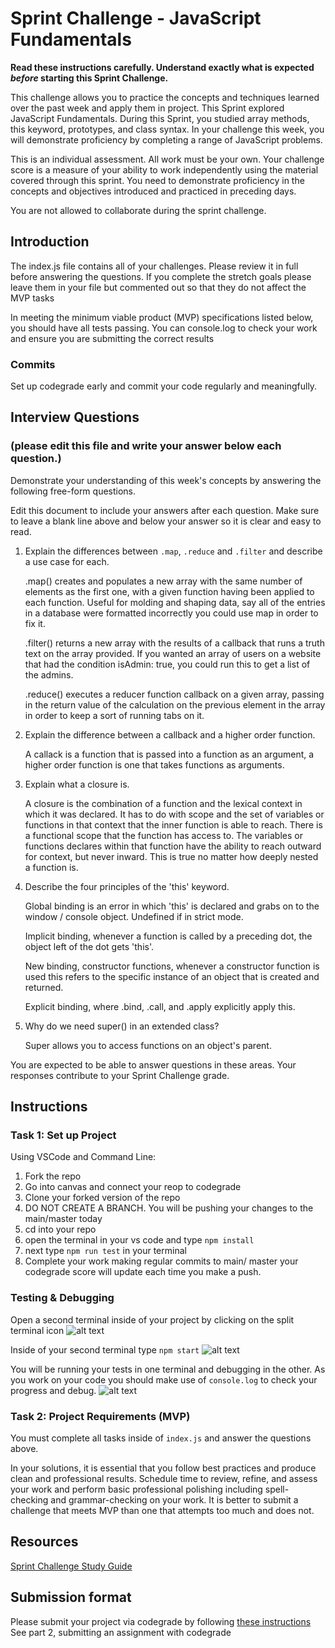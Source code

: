 # Sprint Challenge - JavaScript Fundamentals

**Read these instructions carefully. Understand exactly what is expected _before_ starting this Sprint Challenge.**

This challenge allows you to practice the concepts and techniques learned over the past week and apply them in project. This Sprint explored JavaScript Fundamentals. During this Sprint, you studied array methods, this keyword, prototypes, and class syntax. In your challenge this week, you will demonstrate proficiency by completing a range of JavaScript problems.

This is an individual assessment. All work must be your own. Your challenge score is a measure of your ability to work independently using the material covered through this sprint. You need to demonstrate proficiency in the concepts and objectives introduced and practiced in preceding days.

You are not allowed to collaborate during the sprint challenge. 

## Introduction

The index.js file contains all of your challenges. Please review it in full before answering the questions. If you complete the stretch goals please leave them in your file but commented out so that they do not affect the MVP tasks 

In meeting the minimum viable product (MVP) specifications listed below, you should have all tests passing. You can console.log to check your work and ensure you are submitting the correct results 

### Commits

Set up codegrade early and commit your code regularly and meaningfully. 

## Interview Questions
### (please edit this file and write your answer below each question.)
Demonstrate your understanding of this week's concepts by answering the following free-form questions.

Edit this document to include your answers after each question. Make sure to leave a blank line above and below your answer so it is clear and easy to read.

1. Explain the differences between `.map`, `.reduce` and `.filter` and describe a use case for each. 
    
    .map() creates and populates a new array with the same number of elements as the first one, with a given function having been applied to each function. Useful for molding and shaping data, say all of the entries in a database were formatted incorrectly you could use map in order to fix it.

    .filter() returns a new array with the results of a callback that runs a truth text on the array provided. If you wanted an array of users on a website that had the condition isAdmin: true, you could run this to get a list of the admins. 

    .reduce() executes a reducer function callback on a given array, passing in the return value of the calculation on the previous element in the array in order to keep a sort of running tabs on it. 

2. Explain the difference between a callback and a higher order function.

    A callack is a function that is passed into a function as an argument, a higher order function is one that takes functions as arguments.

3. Explain what a closure is.

    A closure is the combination of a function and the lexical context in which it was declared. It has to do with scope and the set of variables or functions in that context that the inner function is able to reach. There is a functional scope that the function has access to. The variables or functions declares within that function have the ability to reach outward for context, but never inward. This is true no matter how deeply nested a function is.

4. Describe the four principles of the 'this' keyword.

    Global binding is an error in which 'this' is declared and grabs on to the window / console object. Undefined if in strict mode.

    Implicit binding, whenever a function is called by a preceding dot, the object left of the dot gets 'this'.

    New binding, constructor functions, whenever a constructor function is used this refers to the specific instance of an object that is created and returned.

    Explicit binding, where .bind, .call, and .apply explicitly apply this.

5. Why do we need super() in an extended class?

    Super allows you to access functions on an object's parent.

You are expected to be able to answer questions in these areas. Your responses contribute to your Sprint Challenge grade. 

## Instructions

### Task 1: Set up Project

Using VSCode and Command Line:


1. Fork the repo
2. Go into canvas and connect your reop to codegrade
3. Clone your forked version of the repo
4. DO NOT CREATE A BRANCH. You will be pushing your changes to the main/master today
5. cd into your repo
6. open the terminal in your vs code and type `npm install`
7. next type `npm run test` in your terminal
8. Complete your work making regular commits to main/ master your codegrade score will update each time you make a push.


### Testing & Debugging

Open a second terminal inside of your project by clicking on the split terminal icon
![alt text](assets/split_terminal.png "Split Terminal")

Inside of your second terminal type `npm start` 
![alt text](assets/npm_start.png "type npm start")

You will be running your tests in one terminal and debugging in the other. As you work on your code you should make use of `console.log` to check your progress and debug.
![alt text](assets/tests_debug_terminal_final.png "your terminal should look like this")

### Task 2: Project Requirements (MVP)

You must complete all tasks inside of `index.js` and answer the questions above.

In your solutions, it is essential that you follow best practices and produce clean and professional results. Schedule time to review, refine, and assess your work and perform basic professional polishing including spell-checking and grammar-checking on your work. It is better to submit a challenge that meets MVP than one that attempts too much and does not.

## Resources
 
 [Sprint Challenge Study Guide](https://www.notion.so/lambdaschool/Unit-1-Sprint-3-Study-Guide-033a9a00659a4ef98c12eb97e49a6110)

## Submission format

Please submit your project via codegrade by following [these instructions](https://lambdaschool.notion.site/lambdaschool/Lambda-School-Git-Flow-Step-by-step-269f68ae3bf64eb689a8328715a179f9) See part 2, submitting an assignment with codegrade
